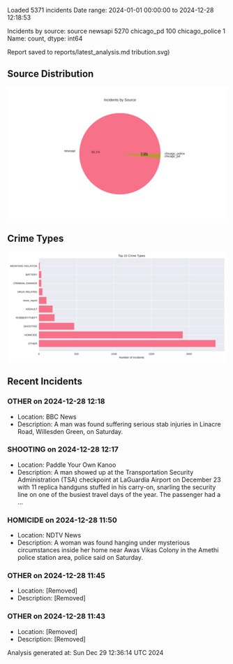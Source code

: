 
Loaded 5371 incidents
Date range: 2024-01-01 00:00:00 to 2024-12-28 12:18:53

Incidents by source:
source
newsapi           5270
chicago_pd         100
chicago_police       1
Name: count, dtype: int64

Report saved to reports/latest_analysis.md
tribution.svg)

## Source Distribution
![Source Distribution](images/source_distribution.svg)

## Crime Types
![Crime Types](images/crime_types.svg)

## Recent Incidents

### OTHER on 2024-12-28 12:18
- Location: BBC News
- Description: A man was found suffering serious stab injuries in Linacre Road, Willesden Green, on Saturday.


### SHOOTING on 2024-12-28 12:17
- Location: Paddle Your Own Kanoo
- Description: A man showed up at the Transportation Security Administration (TSA) checkpoint at LaGuardia Airport on December 23 with 11 replica handguns stuffed in his carry-on, snarling the security line on one of the busiest travel days of the year. The passenger had a …


### HOMICIDE on 2024-12-28 11:50
- Location: NDTV News
- Description: A woman was found hanging under mysterious circumstances inside her home near Awas Vikas Colony in the Amethi police station area, police said on Saturday.


### OTHER on 2024-12-28 11:45
- Location: [Removed]
- Description: [Removed]


### OTHER on 2024-12-28 11:43
- Location: [Removed]
- Description: [Removed]

Analysis generated at: Sun Dec 29 12:36:14 UTC 2024
